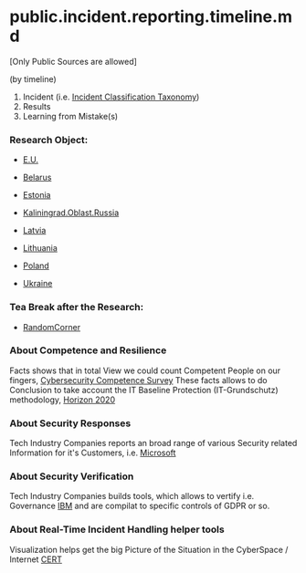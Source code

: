 # public.incident.reporting.timeline.md
[Only Public Sources are allowed]

(by timeline)
1. Incident (i.e. [Incident Classification Taxonomy](https://www.trusted-introducer.org/Incident-Classification-Taxonomy.pdf))
2. Results 
3. Learning from Mistake(s)


### Research Object:

* [E.U.](https://github.com/PolVilniusTech/public.incident.reporting.timeline.md/tree/main/timeline/E.U.md)

* [Belarus](https://github.com/PolVilniusTech/public.incident.reporting.timeline.md/tree/main/timeline/Belarus.md)

* [Estonia](https://github.com/PolVilniusTech/public.incident.reporting.timeline.md/tree/main/timeline/Estonia.md)

* [Kaliningrad.Oblast.Russia](https://github.com/PolVilniusTech/public.incident.reporting.timeline.md/tree/main/timeline/Kaliningrad.Oblast.Russia.md)

* [Latvia](https://github.com/PolVilniusTech/public.incident.reporting.timeline.md/tree/main/timeline/Latvia.md)

* [Lithuania](https://github.com/PolVilniusTech/public.incident.reporting.timeline.md/tree/main/timeline/Lithuania.md)

* [Poland](https://github.com/PolVilniusTech/public.incident.reporting.timeline.md/tree/main/timeline/Poland.md)

* [Ukraine](https://github.com/PolVilniusTech/public.incident.reporting.timeline.md/tree/main/timeline/Ukraine.md)

### Tea Break after the Research:

* [RandomCorner](https://github.com/PolVilniusTech/public.incident.reporting.timeline.md/tree/main/timeline/RandomCorner.md)

### About Competence and Resilience

Facts shows that in total View we could count Competent People on our fingers, [Cybersecurity Competence Survey](https://ec.europa.eu/jrc/en/research-topic/cybersecurity/cybersecurity-competence-survey)
These facts allows to do Conclusion to take account the IT Baseline Protection (IT-Grundschutz) methodology, [Horizon 2020](https://ec.europa.eu/jrc/en/publication/proposal-european-cybersecurity-taxonomy)

### About Security Responses

Tech Industry Companies reports an broad range of various Security related Information for it's Customers, i.e. [Microsoft](https://www.microsoft.com/en-us/msrc)

### About Security Verification

Tech Industry Companies builds tools, which allows to vertify i.e. Governance [IBM](https://www.ibm.com/products/verify-governance) and are compilat to specific controls of GDPR or so.

### About Real-Time Incident Handling helper tools 

Visualization helps get the big Picture of the Situation in the CyberSpace / Internet [CERT](https://www.cert.orange.pl/mapa)
